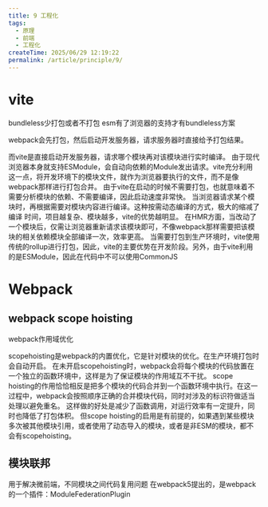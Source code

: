 ```yaml
---
title: 9 工程化
tags:
  - 原理
  - 前端
  - 工程化
createTime: 2025/06/29 12:19:22
permalink: /article/principle/9/
---
```

# vite
bundleless少打包或者不打包
esm有了浏览器的支持才有bundleless方案

webpack会先打包，然后启动开发服务器，请求服务器时直接给予打包结果。

而vite是直接启动开发服务器，请求哪个模块再对该模块进行实时编译。
由于现代浏览器本身就支持ESModule，会自动向依赖的Module发出请求。vite充分利用这一点，将开发环境下的模块文件，就作为浏览器要执行的文件，而不是像webpack那样进行打包合并。
由于vite在启动的时候不需要打包，也就意味着不需要分析模块的依赖、不需要编译，因此启动速度非常快。
当浏览器请求某个模块时，再根据需要对模块内容进行编译。这种按需动态编译的方式，极大的缩减了编译
时间，项目越复杂、模块越多，vite的优势越明显。
在HMR方面，当改动了一个模块后，仅需让浏览器重新请求该模块即可，不像webpack那样需要把该模块的相关依赖模块全部编译一次，效率更高。
当需要打包到生产环境时，vite使用传统的rollup进行打包，因此，vite的主要优势在开发阶段。另外，由于vite利用的是ESModule，因此在代码中不可以使用CommonJS

# Webpack

## webpack scope hoisting
webpack作用域优化

scopehoisting是webpack的内置优化，它是针对模块的优化。在生产环境打包时会自动开启。
在未开启scopehoisting时，webpack会将每个模块的代码放置在一个独立的函数环境中，这样是为了保证模块的作用域互不干扰。
scope hoisting的作用恰恰相反是把多个模块的代码合并到一个函数环境中执行。在这一过程中，webpack会按照顺序正确的合并模块代码，同时对涉及的标识符做适当处理以避免重名。
这样做的好处是减少了函数调用，对运行效率有一定提升，同时也降低了打包体积。
但scope hoisting的启用是有前提的，如果遇到某些模块多次被其他模块引用，或者使用了动态导入的模块，或者是非ESM的模块，都不会有scopehoisting。

## 模块联邦
用于解决微前端，不同模块之间代码复用问题
在webpack5提出的，是webpack的一个插件：ModuleFederationPlugin
